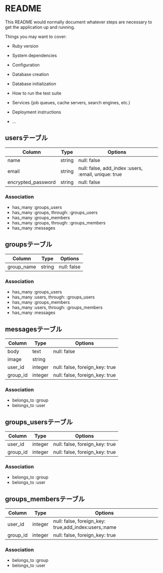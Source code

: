 # README

This README would normally document whatever steps are necessary to get the
application up and running.

Things you may want to cover:

* Ruby version

* System dependencies

* Configuration

* Database creation

* Database initialization

* How to run the test suite

* Services (job queues, cache servers, search engines, etc.)

* Deployment instructions

* ...

## usersテーブル

|Column|Type|Options|
|------|----|-------|
|name|string|null: false|
|email|string|null: false, add_index :users, :email, unique: true|
|encrypted_password|string|null: false|

### Association
- has_many :groups_users
- has_many :groups, through: :groups_users
- has_many :groups_members
- has_many :groups, through: :groups_members
- has_many :messages


## groupsテーブル

|Column|Type|Options|
|------|----|-------|
|group_name|string|null: false|

### Association
- has_many :groups_users
- has_many :users, through: :groups_users
- has_many :groups_members
- has_many :users, through: :groups_members
- has_many :messages


## messagesテーブル

|Column|Type|Options|
|------|----|-------|
|body|text|null: false|
|image|string||
|user_id|integer|null: false, foreign_key: true|
|group_id|integer|null: false, foreign_key: true|

### Association
- belongs_to :group
- belongs_to :user


## groups_usersテーブル

|Column|Type|Options|
|------|----|-------|
|user_id|integer|null: false, foreign_key: true|
|group_id|integer|null: false, foreign_key: true|

### Association
- belongs_to :group
- belongs_to :user


## groups_membersテーブル

|Column|Type|Options|
|------|----|-------|
|user_id|integer|null: false, foreign_key: true,add_index:users,:name|
|group_id|integer|null: false, foreign_key: true|

### Association
- belongs_to :group
- belongs_to :user
